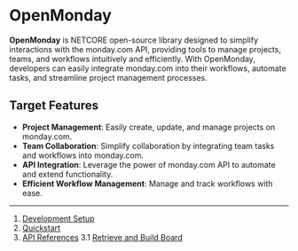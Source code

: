 # OpenMonday

**OpenMonday** is NETCORE open-source library designed to simplify interactions with the monday.com API, providing tools to manage projects, teams, and workflows intuitively and efficiently. With OpenMonday, developers can easily integrate monday.com into their workflows, automate tasks, and streamline project management processes.

## Target Features

- **Project Management**: Easily create, update, and manage projects on monday.com.
- **Team Collaboration**: Simplify collaboration by integrating team tasks and workflows into monday.com.
- **API Integration**: Leverage the power of monday.com API to automate and extend functionality.
- **Efficient Workflow Management**: Manage and track workflows with ease.

---

1. [Development Setup](docs/development-setup.md)  
2. [Quickstart](docs/quickstart.md)  
3. [API References](docs/api-references.md)
3.1 [Retrieve and Build Board](docs/api-references.md#retrieveandbuildboardt-titemstring-board_id-templateboard-template)

